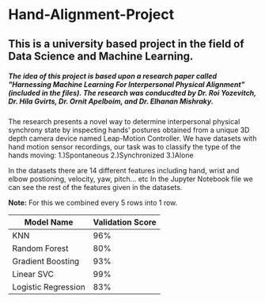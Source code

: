 # Hand-Alignment-Project

## This is a university based project in the field of Data Science and Machine Learning. 
##### The idea of this project is based upon a research paper called "Harnessing Machine Learning For Interpersonal Physical Alignment" (included in the files). The research was conducdted by Dr. Roi Yozevitch, Dr. Hila Gvirts, Dr. Ornit Apelboim, and Dr. Elhanan Mishraky.

The research presents a novel way to determine interpersonal physical synchrony state by inspecting hands’ postures obtained from a unique 3D depth camera device named Leap-Motion Controller.
We have datasets with hand motion sensor recordings, our task was to classify the type of the hands moving:
1.)Spontaneous
2.)Synchronized
3.)Alone

In the datasets there are 14 different features including hand, wrist and elbow postioning, velocity, yaw, pitch... etc 
In the Jupyter Notebook file we can see the rest of the features given in the datasets.

**Note:** For this we combined every 5 rows into 1 row.


|   Model Name  | Validation Score|
| ------------- | ------------- |
| KNN  | 96%  |
| Random Forest  | 80%  |
| Gradient Boosting | 93%  |
| Linear SVC | 99%  |
| Logistic Regression | 83% |



